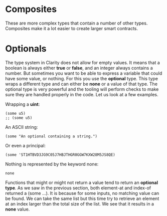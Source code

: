# Composites

These are more complex types that contain a number of other types.
Composites make it a lot easier to create larger smart contracts.

# Optionals

The type system in Clarity does not allow for empty values. It means that a boolean is always either **true** or **false**, and an integer always contains a number. But sometimes you want to be able to express a variable that could have some value, or nothing. For this you use the **optional** type. This type wraps a different type and can either be **none** or a value of that type. The optional type is very powerful and the tooling will perform checks to make sure they are handled properly in the code. Let us look at a few examples.

Wrapping a **uint**:

```
(some u5)
;; (some u5)
```

An ASCII string:

```
(some "An optional containing a string.")
```

Or even a principal:

```
(some 'ST1HTBVD3JG9C05J7HBJTHGR0GGW7KXW28M5JS8QE)
```

Nothing is represented by the keyword none:

```
none
```

Functions that might or might not return a value tend to return an **optional type**. As we saw in the previous section, both element-at and index-of returned a (some ...). It is because for some inputs, no matching value can be found. We can take the same list but this time try to retrieve an element at an index larger than the total size of the list. We see that it results in a **none** value.


